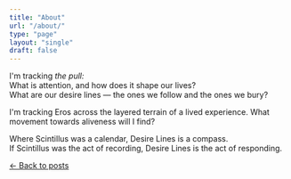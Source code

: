 ```yaml
---
title: "About"
url: "/about/"
type: "page"
layout: "single"
draft: false
---
```


I'm tracking _the pull:_  
What is attention, and how does it shape our lives?  
What are our desire lines — the ones we follow and the ones we bury?  

I'm tracking Eros across the layered terrain of a lived experience. What movement towards aliveness will I find?

Where Scintillus was a calendar, Desire Lines is a compass.  
If Scintillus was the act of recording, Desire Lines is the act of responding.


<a href="/" class="back-link">← Back to posts</a>